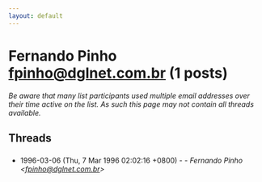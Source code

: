 ```yaml
---
layout: default
---
```


# Fernando Pinho <fpinho@dglnet.com.br> (1 posts)

_Be aware that many list participants used multiple email addresses over their time active on the list. As such this page may not contain all threads available._

## Threads

### <none specified>
+ 1996-03-06 (Thu, 7 Mar 1996 02:02:16 +0800) - [<none specified>](/archive/1996/03/ed5e059b7ea23d5b01dc91aa0c39958343c9983350cd7ec311ff38ffdbff0de1) - _Fernando Pinho \<fpinho@dglnet.com.br\>_

